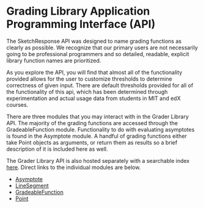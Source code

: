 # Grading Library Application Programming Interface (API)

The SketchResponse API was designed to name grading functions as clearly as possible. We recognize that our primary users are not necessarily going to be professional programmers and so detailed, readable, explicit library function names are prioritized.

As you explore the API, you will find that almost all of the functionality provided allows for the user to customize thresholds to determine correctness of given input. There are default thresholds provided for all of the functionality of this api, which has been determined through experimentation and actual usage data from students in MIT and edX courses.

There are three modules that you may interact with in the Grader Library API. The majority of the grading functions are accessed through the GradeableFunction module. Functionality to do with evaluating asymptotes is found in the Asymptote module. A handful of grading functions either take Point objects as arguments, or return them as results so a brief description of it is included here as well.

The Grader Library API is also hosted separately with a searchable index [here](http://sketchresponse.github.io/sketchresponse). Direct links to the individual modules are below.

* [Asymptote](http://sketchresponse.github.io/sketchresponse/grader_lib.html#module-grader_lib.Asymptote)
* [LineSegment](http://sketchresponse.github.io/sketchresponse/grader_lib.html#module-grader_lib.LineSegment)
* [GradeableFunction](http://sketchresponse.github.io/sketchresponse/grader_lib.html#module-grader_lib.GradeableFunction)
* [Point](http://sketchresponse.github.io/sketchresponse/grader_lib.html#module-grader_lib.Point)

